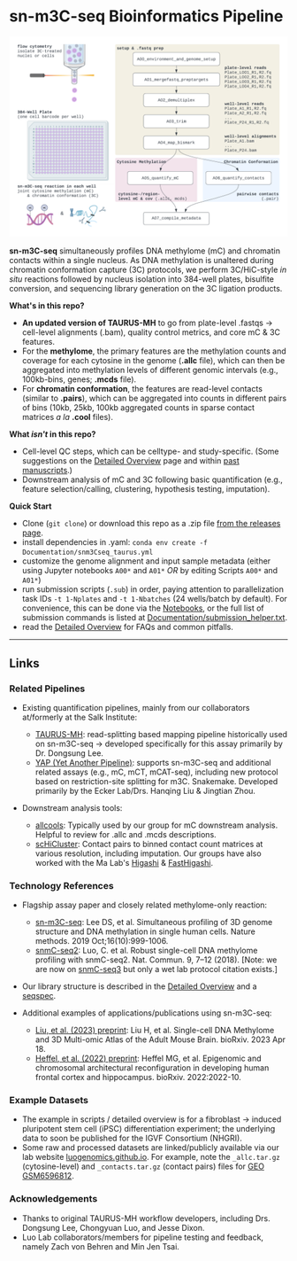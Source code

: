 # sn-m3C-seq Bioinformatics Pipeline



![Overview of sn-m3C-seq pipeline.](./Documentation/snm3C_overview.png)

**sn-m3C-seq** simultaneously profiles DNA methylome (mC) and chromatin contacts within a single nucleus. As DNA methylation is unaltered during chromatin conformation capture (3C) protocols, we perform 3C/HiC-style _in situ_ reactions followed by nucleus isolation into 384-well plates, bisulfite conversion, and sequencing library generation on the 3C ligation products.  

**What's in this repo?**

* **An updated version of TAURUS-MH** to go from plate-level .fastqs &rarr; cell-level alignments (.bam), quality control metrics, and core mC & 3C features.
* For the **methylome**, the primary features are the methylation counts and coverage for each cytosine in the genome (**.allc** file), which can then be aggregated into methylation levels of different genomic intervals (e.g., 100kb-bins, genes; **.mcds** file).
* For **chromatin conformation**, the features are read-level contacts (similar to **.pairs**), which can be aggregated into counts in different pairs of bins (10kb, 25kb, 100kb aggregated counts in sparse contact matrices _a la_ **.cool** files).

**What _isn't_ in this repo?**

* Cell-level QC steps, which can be celltype- and study-specific. (Some suggestions on the [Detailed Overview](./Documentation/detailed_overview.md) page and within [past manuscripts](#technology-references).)
* Downstream analysis of mC and 3C following basic quantification (e.g., feature selection/calling, clustering, hypothesis testing, imputation).

**Quick Start**
* Clone (`git clone`) or download this repo as a .zip file [from the releases page](https://github.com/chooliu/snm3Cseq_Pipeline/releases).
* install dependencies in .yaml: `conda env create -f Documentation/snm3Cseq_taurus.yml`
* customize the genome alignment and input sample metadata (either using Jupyter notebooks `A00*` and `A01*` *OR* by editing Scripts `A00*` and `A01*`)
* run submission scripts (`.sub`) in order, paying attention to parallelization task IDs `-t 1-Nplates` and `-t 1-Nbatches` (24 wells/batch by default). For convenience, this can be done via the [Notebooks](./Notebooks), or the full list of submission commands is listed at [Documentation/submission_helper.txt](./Documentation/submission_helper.txt).
* read the [Detailed Overview](./Documentation/detailed_overview.md) for FAQs and common pitfalls.

---

## Links

### Related Pipelines 

* Existing quantification pipelines, mainly from our collaborators at/formerly at the Salk Institute:
  - [TAURUS-MH](https://github.com/dixonlab/Taurus-MH): read-splitting based mapping pipeline historically used on sn-m3C-seq &rarr; developed specifically for this assay primarily by Dr. Dongsung Lee.
  - [YAP (Yet Another Pipeline)](https://hq-1.gitbook.io/mc/): supports sn-m3C-seq and additional related assays (e.g., mC, mCT, mCAT-seq), including new protocol based on restriction-site splitting for m3C. Snakemake. Developed primarily by the Ecker Lab/Drs. Hanqing Liu & Jingtian Zhou.

* Downstream analysis tools:
  - [allcools](https://lhqing.github.io/ALLCools): Typically used by our group for mC downstream analysis. Helpful to review for .allc and .mcds descriptions.
  - [scHiCluster](https://github.com/zhoujt1994/scHiCluster): Contact pairs to binned contact count matrices at various resolution, including imputation. Our groups have also worked with the Ma Lab's [Higashi](https://github.com/ma-compbio/Higashi/) & [FastHigashi](https://github.com/ma-compbio/Fast-Higashi).

### Technology References

* Flagship assay paper and closely related methylome-only reaction:
  - [sn-m3C-seq](https://pubmed.ncbi.nlm.nih.gov/31501549/): Lee DS, et al. Simultaneous profiling of 3D genome structure and DNA methylation in single human cells. Nature methods. 2019 Oct;16(10):999-1006.
  - [snmC-seq2](https://pubmed.ncbi.nlm.nih.gov/30237449/): Luo, C. et al. Robust single-cell DNA methylome profiling with snmC-seq2. Nat. Commun. 9, 7–12 (2018). [Note: we are now on [snmC-seq3](https://www.protocols.io/view/snm3c-seq3-cwxuxfnw.html) but only a wet lab protocol citation exists.]

* Our library structure is described in the [Detailed Overview](./Documentation/detailed_overview.md) and a [seqspec](https://igvf.github.io/seqspec/specs/sn-m3C-seq/spec.html). 

* Additional examples of applications/publications using sn-m3C-seq:
  - [Liu, et al. (2023) preprint](https://www.biorxiv.org/content/10.1101/2023.04.16.536509v1): Liu H, et al. Single-cell DNA Methylome and 3D Multi-omic Atlas of the Adult Mouse Brain. bioRxiv. 2023 Apr 18.
  - [Heffel, et al. (2022) preprint](https://www.biorxiv.org/content/10.1101/2022.10.07.511350v1): Heffel MG, et al. Epigenomic and chromosomal architectural reconfiguration in developing human frontal cortex and hippocampus. bioRxiv. 2022:2022-10.

### Example Datasets

* The example in scripts / detailed overview is for a fibroblast &rarr; induced pluripotent stem cell (iPSC) differentiation experiment; the underlying data to soon be published for the IGVF Consortium (NHGRI).
* Some raw and processed datasets are linked/publicly available via our lab website [luogenomics.github.io](https://luogenomics.github.io/data/). For example, note the `_allc.tar.gz`  (cytosine-level) and `_contacts.tar.gz` (contact pairs) files for [GEO GSM6596812](https://www.ncbi.nlm.nih.gov/geo/query/acc.cgi?acc=GSM6596812). 

### Acknowledgements

* Thanks to original TAURUS-MH workflow developers, including Drs. Dongsung Lee, Chongyuan Luo, and Jesse Dixon.
* Luo Lab collaborators/members for pipeline testing and feedback, namely Zach von Behren and Min Jen Tsai.
